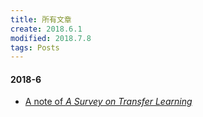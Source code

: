 ```yaml
---
title: 所有文章
create: 2018.6.1
modified: 2018.7.8
tags: Posts
---
```

#### 2018-6
* [A note of *A Survey on Transfer Learning*](./blog/180602/ASoTL.html)